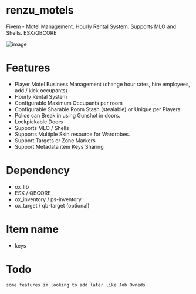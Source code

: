 # renzu_motels
Fivem - Motel Management. Hourly Rental System. Supports MLO and Shells. ESX/QBCORE

![image](https://user-images.githubusercontent.com/82306584/226111405-b162c926-6c00-4085-91ac-839f7ece117e.png)

# Features
- Player Motel Business Management (change hour rates, hire employees, add / kick occupants)
- Hourly Rental System
- Configurable Maximum Occupants per room
- Configurable Sharable Room Stash (stealable) or Unique per Players
- Police can Break in using Gunshot in doors.
- Lockpickable Doors
- Supports MLO / Shells
- Supports Multiple Skin resource for Wardrobes.
- Support Targets or Zone Markers
- Support Metadata item Keys Sharing

# Dependency
- ox_lib
- ESX / QBCORE
- ox_inventory / ps-inventory
- ox_target / qb-target (optional)

# Item name
- keys

# Todo
```
some features im looking to add later like Job Owneds
```
